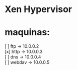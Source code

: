 # Xen Hypervisor

# maquinas:
[ ] ftp -> 10.0.0.2  
[x] http -> 10.0.0.3  
[ ] dns -> 10.0.0.4  
[ ] webdav -> 10.0.0.5  
